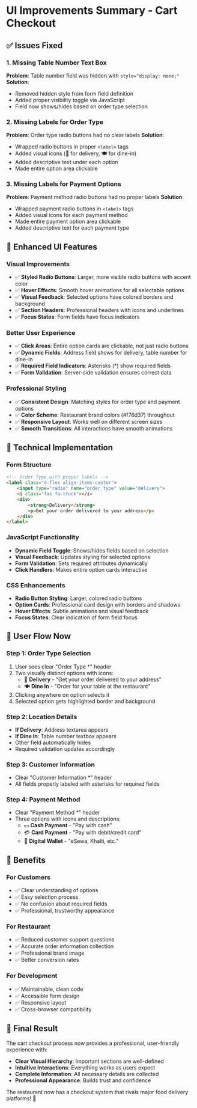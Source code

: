 # UI Improvements Summary - Cart Checkout

## ✅ Issues Fixed

### 1. **Missing Table Number Text Box**
**Problem**: Table number field was hidden with `style="display: none;"`
**Solution**: 
- Removed hidden style from form field definition
- Added proper visibility toggle via JavaScript
- Field now shows/hides based on order type selection

### 2. **Missing Labels for Order Type**
**Problem**: Order type radio buttons had no clear labels
**Solution**:
- Wrapped radio buttons in proper `<label>` tags
- Added visual icons (🚚 for delivery, 🍽️ for dine-in)
- Added descriptive text under each option
- Made entire option area clickable

### 3. **Missing Labels for Payment Options**
**Problem**: Payment method radio buttons had no proper labels
**Solution**:
- Wrapped payment radio buttons in `<label>` tags
- Added visual icons for each payment method
- Made entire payment option area clickable
- Added descriptive text for each payment type

## 🎨 Enhanced UI Features

### **Visual Improvements**
- ✅ **Styled Radio Buttons**: Larger, more visible radio buttons with accent color
- ✅ **Hover Effects**: Smooth hover animations for all selectable options
- ✅ **Visual Feedback**: Selected options have colored borders and background
- ✅ **Section Headers**: Professional headers with icons and underlines
- ✅ **Focus States**: Form fields have focus indicators

### **Better User Experience**
- ✅ **Click Areas**: Entire option cards are clickable, not just radio buttons
- ✅ **Dynamic Fields**: Address field shows for delivery, table number for dine-in
- ✅ **Required Field Indicators**: Asterisks (*) show required fields
- ✅ **Form Validation**: Server-side validation ensures correct data

### **Professional Styling**
- ✅ **Consistent Design**: Matching styles for order type and payment options
- ✅ **Color Scheme**: Restaurant brand colors (#f76d37) throughout
- ✅ **Responsive Layout**: Works well on different screen sizes
- ✅ **Smooth Transitions**: All interactions have smooth animations

## 🔧 Technical Implementation

### **Form Structure**
```html
<!-- Order Type with proper labels -->
<label class="d-flex align-items-center">
    <input type="radio" name="order_type" value="delivery">
    <i class="fas fa-truck"></i>
    <div>
        <strong>Delivery</strong>
        <p>Get your order delivered to your address</p>
    </div>
</label>
```

### **JavaScript Functionality**
- **Dynamic Field Toggle**: Shows/hides fields based on selection
- **Visual Feedback**: Updates styling for selected options
- **Form Validation**: Sets required attributes dynamically
- **Click Handlers**: Makes entire option cards interactive

### **CSS Enhancements**
- **Radio Button Styling**: Larger, colored radio buttons
- **Option Cards**: Professional card design with borders and shadows
- **Hover Effects**: Subtle animations and visual feedback
- **Focus States**: Clear indication of form field focus

## 📱 User Flow Now

### **Step 1: Order Type Selection**
1. User sees clear "Order Type *" header
2. Two visually distinct options with icons:
   - 🚚 **Delivery** - "Get your order delivered to your address"
   - 🍽️ **Dine In** - "Order for your table at the restaurant"
3. Clicking anywhere on option selects it
4. Selected option gets highlighted border and background

### **Step 2: Location Details**
- **If Delivery**: Address textarea appears
- **If Dine In**: Table number textbox appears
- Other field automatically hides
- Required validation updates accordingly

### **Step 3: Customer Information**
- Clear "Customer Information *" header
- All fields properly labeled with asterisks for required fields

### **Step 4: Payment Method**
- Clear "Payment Method *" header
- Three options with icons and descriptions:
  - 💵 **Cash Payment** - "Pay with cash"
  - 💳 **Card Payment** - "Pay with debit/credit card"  
  - 📱 **Digital Wallet** - "eSewa, Khalti, etc."

## 🎯 Benefits

### **For Customers**
- ✅ Clear understanding of options
- ✅ Easy selection process
- ✅ No confusion about required fields
- ✅ Professional, trustworthy appearance

### **For Restaurant**
- ✅ Reduced customer support questions
- ✅ Accurate order information collection
- ✅ Professional brand image
- ✅ Better conversion rates

### **For Development**
- ✅ Maintainable, clean code
- ✅ Accessible form design
- ✅ Responsive layout
- ✅ Cross-browser compatibility

## 🎉 Final Result

The cart checkout process now provides a professional, user-friendly experience with:
- **Clear Visual Hierarchy**: Important sections are well-defined
- **Intuitive Interactions**: Everything works as users expect
- **Complete Information**: All necessary details are collected
- **Professional Appearance**: Builds trust and confidence

The restaurant now has a checkout system that rivals major food delivery platforms! 🚀
